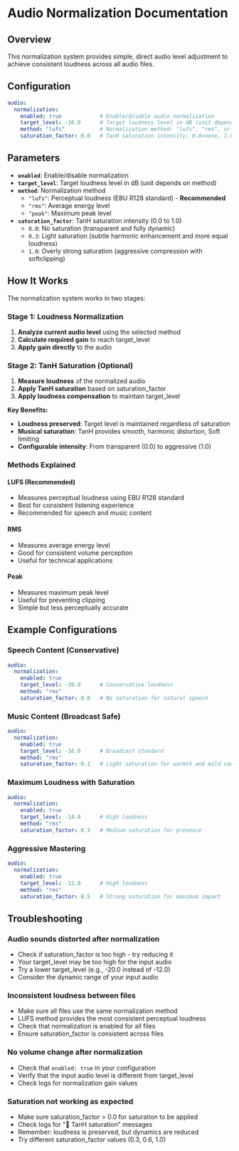 # Audio Normalization Documentation

## Overview

This normalization system provides simple, direct audio level adjustment to achieve consistent loudness across all audio files.

## Configuration

```yaml
audio:
  normalization:
    enabled: true            # Enable/disable audio normalization
    target_level: -16.0      # Target loudness level in dB (unit depends on method)
    method: "lufs"           # Normalization method: "lufs", "rms", or "peak"
    saturation_factor: 0.0   # TanH saturation intensity: 0.0=none, 1.0=strong (with loudness compensation)
```

## Parameters

- **`enabled`**: Enable/disable normalization
- **`target_level`**: Target loudness level in dB (unit depends on method)
- **`method`**: Normalization method
  - `"lufs"`: Perceptual loudness (EBU R128 standard) - **Recommended**
  - `"rms"`: Average energy level
  - `"peak"`: Maximum peak level
- **`saturation_factor`**: TanH saturation intensity (0.0 to 1.0)
  - `0.0`: No saturation (transparent and fully dynamic)
  - `0.3`: Light saturation (subtle harmonic enhancement and more equal loudness)
  - `1.0`: Overly strong saturation (aggressive compression with softclipping)

## How It Works

The normalization system works in two stages:

### Stage 1: Loudness Normalization
1. **Analyze current audio level** using the selected method
2. **Calculate required gain** to reach target_level
3. **Apply gain directly** to the audio

### Stage 2: TanH Saturation (Optional)
1. **Measure loudness** of the normalized audio
2. **Apply TanH saturation** based on saturation_factor
3. **Apply loudness compensation** to maintain target_level

**Key Benefits:**
- **Loudness preserved**: Target level is maintained regardless of saturation
- **Musical saturation**: TanH provides smooth, harmonic distortion, Soft limiting
- **Configurable intensity**: From transparent (0.0) to aggressive (1.0)

### Methods Explained

#### LUFS (Recommended)
- Measures perceptual loudness using EBU R128 standard
- Best for consistent listening experience
- Recommended for speech and music content

#### RMS
- Measures average energy level
- Good for consistent volume perception
- Useful for technical applications

#### Peak
- Measures maximum peak level
- Useful for preventing clipping
- Simple but less perceptually accurate

## Example Configurations

### Speech Content (Conservative)
```yaml
audio:
  normalization:
    enabled: true
    target_level: -20.0      # Conservative loudness
    method: "rms"
    saturation_factor: 0.0   # No saturation for natural speech
```

### Music Content (Broadcast Safe)
```yaml
audio:
  normalization:
    enabled: true
    target_level: -16.0      # Broadcast standard
    method: "rms"
    saturation_factor: 0.1   # Light saturation for warmth and mild compression / mild dynamics reduction
```

### Maximum Loudness with Saturation
```yaml
audio:
  normalization:
    enabled: true
    target_level: -14.0      # High loudness
    method: "rms"
    saturation_factor: 0.3   # Medium saturation for presence
```

### Aggressive Mastering
```yaml
audio:
  normalization:
    enabled: true
    target_level: -12.0      # High loudness
    method: "rms"
    saturation_factor: 0.5   # Strong saturation for maximum impact
```

## Troubleshooting

### Audio sounds distorted after normalization
- Check if saturation_factor is too high - try reducing it
- Your target_level may be too high for the input audio
- Try a lower target_level (e.g., -20.0 instead of -12.0)
- Consider the dynamic range of your input audio

### Inconsistent loudness between files
- Make sure all files use the same normalization method
- LUFS method provides the most consistent perceptual loudness
- Check that normalization is enabled for all files
- Ensure saturation_factor is consistent across files

### No volume change after normalization
- Check that `enabled: true` in your configuration
- Verify that the input audio level is different from target_level
- Check logs for normalization gain values

### Saturation not working as expected
- Make sure saturation_factor > 0.0 for saturation to be applied
- Check logs for "🌊 TanH saturation" messages
- Remember: loudness is preserved, but dynamics are reduced
- Try different saturation_factor values (0.3, 0.6, 1.0)
